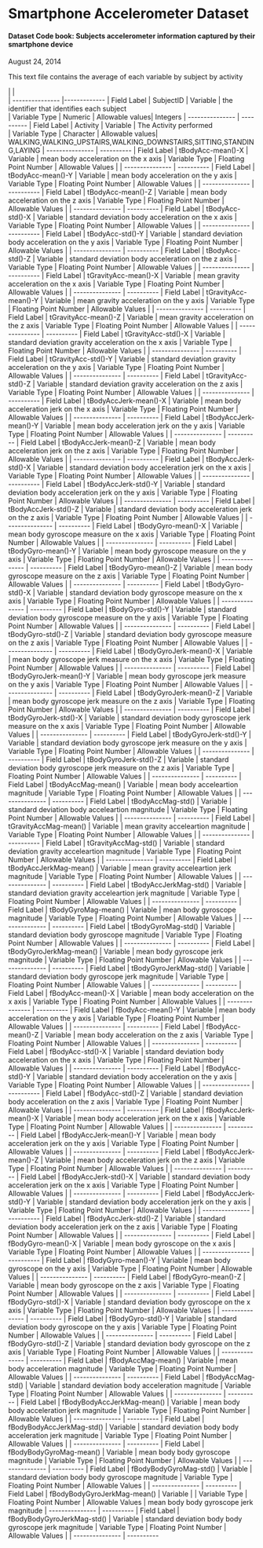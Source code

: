 
Smartphone Accelerometer Dataset
======

#### Dataset Code book: Subjects accelerometer information captured by their smartphone device

August 24, 2014

This text file contains the average of each variable by subject by activity


|                 |            
| --------------- |-------------
| Field Label     | SubjectID
| Variable        | the identifier that identifies each subject      
| Variable Type   | Numeric
| Allowable values| Integers
| --------------- | ----------
| Field Label     | Activity
| Variable        | The Activity performed      
| Variable Type   | Character
| Allowable values| WALKING,WALKING_UPSTAIRS,WALKING_DOWNSTAIRS,SITTING,STANDING,LAYING
| --------------- | ----------
| Field Label | tBodyAcc-mean()-X
| Variable | mean body acceleration on the x axis
| Variable Type | Floating Point Number
| Allowable Values | 
| --------------- | ----------
| Field Label | tBodyAcc-mean()-Y
| Variable | mean body acceleration on the y axis
| Variable Type | Floating Point Number
| Allowable Values | 
| --------------- | ----------
| Field Label | tBodyAcc-mean()-Z
| Variable | mean body acceleration on the z axis
| Variable Type | Floating Point Number
| Allowable Values | 
| --------------- | ----------
| Field Label | tBodyAcc-std()-X
| Variable | standard deviation body acceleration on the x axis
| Variable Type | Floating Point Number
| Allowable Values | 
| --------------- | ----------
| Field Label | tBodyAcc-std()-Y
| Variable | standard deviation body acceleration on the y axis
| Variable Type | Floating Point Number
| Allowable Values | 
| --------------- | ----------
| Field Label | tBodyAcc-std()-Z
| Variable | standard deviation body acceleration on the z axis
| Variable Type | Floating Point Number
| Allowable Values | 
| --------------- | ----------
| Field Label | tGravityAcc-mean()-X
| Variable | mean gravity acceleration on the x axis
| Variable Type | Floating Point Number
| Allowable Values | 
| --------------- | ----------
| Field Label | tGravityAcc-mean()-Y
| Variable | mean gravity acceleration on the y axis
| Variable Type | Floating Point Number
| Allowable Values | 
| --------------- | ----------
| Field Label | tGravityAcc-mean()-Z
| Variable | mean gravity acceleration on the z axis
| Variable Type | Floating Point Number
| Allowable Values | 
| --------------- | ----------
| Field Label | tGravityAcc-std()-X
| Variable | standard deviation gravity acceleration on the x axis
| Variable Type | Floating Point Number
| Allowable Values | 
| --------------- | ----------
| Field Label | tGravityAcc-std()-Y
| Variable | standard deviation gravity acceleration on the y axis
| Variable Type | Floating Point Number
| Allowable Values | 
| --------------- | ----------
| Field Label | tGravityAcc-std()-Z
| Variable | standard deviation gravity acceleration on the z axis
| Variable Type | Floating Point Number
| Allowable Values | 
| --------------- | ----------
| Field Label | tBodyAccJerk-mean()-X
| Variable | mean body acceleration jerk on the x axis
| Variable Type | Floating Point Number
| Allowable Values | 
| --------------- | ----------
| Field Label | tBodyAccJerk-mean()-Y
| Variable | mean body acceleration jerk on the y axis
| Variable Type | Floating Point Number
| Allowable Values | 
| --------------- | ----------
| Field Label | tBodyAccJerk-mean()-Z
| Variable | mean body acceleration jerk on the z axis
| Variable Type | Floating Point Number
| Allowable Values | 
| --------------- | ----------
| Field Label | tBodyAccJerk-std()-X
| Variable | standard deviation body acceleration jerk on the x axis
| Variable Type | Floating Point Number
| Allowable Values | 
| --------------- | ----------
| Field Label | tBodyAccJerk-std()-Y
| Variable | standard deviation body acceleration jerk on the y axis
| Variable Type | Floating Point Number
| Allowable Values | 
| --------------- | ----------
| Field Label | tBodyAccJerk-std()-Z
| Variable | standard deviation body acceleration jerk on the z axis
| Variable Type | Floating Point Number
| Allowable Values | 
| --------------- | ----------
| Field Label | tBodyGyro-mean()-X
| Variable | mean body gyroscope measure on the x axis
| Variable Type | Floating Point Number
| Allowable Values | 
| --------------- | ----------
| Field Label | tBodyGyro-mean()-Y
| Variable | mean body gyroscope measure on the y axis
| Variable Type | Floating Point Number
| Allowable Values | 
| --------------- | ----------
| Field Label | tBodyGyro-mean()-Z
| Variable | mean body gyroscope measure on the z axis
| Variable Type | Floating Point Number
| Allowable Values | 
| --------------- | ----------
| Field Label | tBodyGyro-std()-X
| Variable | standard deviation body gyroscope measure on the x axis
| Variable Type | Floating Point Number
| Allowable Values | 
| --------------- | ----------
| Field Label | tBodyGyro-std()-Y
| Variable | standard deviation body gyroscope measure on the y axis
| Variable Type | Floating Point Number
| Allowable Values | 
| --------------- | ----------
| Field Label | tBodyGyro-std()-Z
| Variable | standard deviation body gyroscope measure on the z axis
| Variable Type | Floating Point Number
| Allowable Values | 
| --------------- | ----------
| Field Label | tBodyGyroJerk-mean()-X
| Variable | mean body gyroscope jerk measure on the x axis
| Variable Type | Floating Point Number
| Allowable Values | 
| --------------- | ----------
| Field Label | tBodyGyroJerk-mean()-Y
| Variable | mean body gyroscope jerk measure on the y axis
| Variable Type | Floating Point Number
| Allowable Values | 
| --------------- | ----------
| Field Label | tBodyGyroJerk-mean()-Z
| Variable | mean body gyroscope jerk measure on the z axis
| Variable Type | Floating Point Number
| Allowable Values | 
| --------------- | ----------
| Field Label | tBodyGyroJerk-std()-X
| Variable | standard deviation body gyroscope jerk measure on the x axis
| Variable Type | Floating Point Number
| Allowable Values | 
| --------------- | ----------
| Field Label | tBodyGyroJerk-std()-Y
| Variable | standard deviation body gyroscope jerk measure on the y axis
| Variable Type | Floating Point Number
| Allowable Values | 
| --------------- | ----------
| Field Label | tBodyGyroJerk-std()-Z
| Variable | standard deviation body gyroscope jerk measure on the z axis
| Variable Type | Floating Point Number
| Allowable Values | 
| --------------- | ----------
| Field Label | tBodyAccMag-mean()
| Variable | mean body acceleartion magnitude
| Variable Type | Floating Point Number
| Allowable Values | 
| --------------- | ----------
| Field Label | tBodyAccMag-std()
| Variable | standard deviation body acceleartion magnitude
| Variable Type | Floating Point Number
| Allowable Values | 
| --------------- | ----------
| Field Label | tGravityAccMag-mean()
| Variable |  mean gravity acceleartion magnitude
| Variable Type | Floating Point Number
| Allowable Values | 
| --------------- | ----------
| Field Label | tGravityAccMag-std()
| Variable |  standard deviation gravity acceleartion magnitude
| Variable Type | Floating Point Number
| Allowable Values | 
| --------------- | ----------
| Field Label | tBodyAccJerkMag-mean()
| Variable | mean gravity acceleartion jerk magnitude
| Variable Type | Floating Point Number
| Allowable Values | 
| --------------- | ----------
| Field Label | tBodyAccJerkMag-std()
| Variable | standard deviation gravity acceleartion jerk magnitude
| Variable Type | Floating Point Number
| Allowable Values | 
| --------------- | ----------
| Field Label | tBodyGyroMag-mean()
| Variable | mean body gyroscope magnitude
| Variable Type | Floating Point Number
| Allowable Values | 
| --------------- | ----------
| Field Label | tBodyGyroMag-std()
| Variable | standard deviation body gyroscope magnitude
| Variable Type | Floating Point Number
| Allowable Values | 
| --------------- | ----------
| Field Label | tBodyGyroJerkMag-mean()
| Variable | mean body gyroscope jerk magnitude
| Variable Type | Floating Point Number
| Allowable Values | 
| --------------- | ----------
| Field Label | tBodyGyroJerkMag-std()
| Variable | standard deviation body gyroscope jerk magnitude
| Variable Type | Floating Point Number
| Allowable Values | 
| --------------- | ----------
| Field Label | fBodyAcc-mean()-X
| Variable |  mean body acceleration on the x axis
| Variable Type | Floating Point Number
| Allowable Values | 
| --------------- | ----------
| Field Label | fBodyAcc-mean()-Y
| Variable |  mean body acceleration on the y axis
| Variable Type | Floating Point Number
| Allowable Values | 
| --------------- | ----------
| Field Label | fBodyAcc-mean()-Z
| Variable |  mean body acceleration on the z axis
| Variable Type | Floating Point Number
| Allowable Values | 
| --------------- | ----------
| Field Label | fBodyAcc-std()-X
| Variable | standard deviation body acceleration on the x axis
| Variable Type | Floating Point Number
| Allowable Values | 
| --------------- | ----------
| Field Label | fBodyAcc-std()-Y
| Variable | standard deviation body acceleration on the y axis
| Variable Type | Floating Point Number
| Allowable Values | 
| --------------- | ----------
| Field Label | fBodyAcc-std()-Z
| Variable | standard deviation body acceleration on the z axis
| Variable Type | Floating Point Number
| Allowable Values | 
| --------------- | ----------
| Field Label | fBodyAccJerk-mean()-X
| Variable | mean body acceleration jerk on the x axis
| Variable Type | Floating Point Number
| Allowable Values | 
| --------------- | ----------
| Field Label | fBodyAccJerk-mean()-Y
| Variable | mean body acceleration jerk on the y axis
| Variable Type | Floating Point Number
| Allowable Values | 
| --------------- | ----------
| Field Label | fBodyAccJerk-mean()-Z
| Variable | mean body acceleration jerk on the z axis
| Variable Type | Floating Point Number
| Allowable Values | 
| --------------- | ----------
| Field Label | fBodyAccJerk-std()-X
| Variable | standard deviation body acceleration jerk on the x axis
| Variable Type | Floating Point Number
| Allowable Values | 
| --------------- | ----------
| Field Label | fBodyAccJerk-std()-Y
| Variable | standard deviation body acceleration jerk on the y axis
| Variable Type | Floating Point Number
| Allowable Values | 
| --------------- | ----------
| Field Label | fBodyAccJerk-std()-Z
| Variable | standard deviation body acceleration jerk on the z axis
| Variable Type | Floating Point Number
| Allowable Values | 
| --------------- | ----------
| Field Label | fBodyGyro-mean()-X
| Variable | mean body gyroscope on the x axis
| Variable Type | Floating Point Number
| Allowable Values | 
| --------------- | ----------
| Field Label | fBodyGyro-mean()-Y
| Variable | mean body gyroscope on the y axis
| Variable Type | Floating Point Number
| Allowable Values | 
| --------------- | ----------
| Field Label | fBodyGyro-mean()-Z
| Variable | mean body gyroscope on the z axis
| Variable Type | Floating Point Number
| Allowable Values | 
| --------------- | ----------
| Field Label | fBodyGyro-std()-X
| Variable | standard deviation body gyroscope on the x axis
| Variable Type | Floating Point Number
| Allowable Values | 
| --------------- | ----------
| Field Label | fBodyGyro-std()-Y
| Variable | standard deviation body gyroscope on the y axis
| Variable Type | Floating Point Number
| Allowable Values | 
| --------------- | ----------
| Field Label | fBodyGyro-std()-Z
| Variable | standard deviation body gyroscope on the z axis
| Variable Type | Floating Point Number
| Allowable Values | 
| --------------- | ----------
| Field Label | fBodyAccMag-mean()
| Variable | mean body acceleration magnitude
| Variable Type | Floating Point Number
| Allowable Values | 
| --------------- | ----------
| Field Label | fBodyAccMag-std()
| Variable | standard deviation body acceleration magnitude
| Variable Type | Floating Point Number
| Allowable Values | 
| --------------- | ----------
| Field Label | fBodyBodyAccJerkMag-mean()
| Variable | mean body body acceleration jerk magnitude
| Variable Type | Floating Point Number
| Allowable Values | 
| --------------- | ----------
| Field Label | fBodyBodyAccJerkMag-std()
| Variable | standard deviation body body acceleration jerk magnitude
| Variable Type | Floating Point Number
| Allowable Values | 
| --------------- | ----------
| Field Label | fBodyBodyGyroMag-mean()
| Variable | mean body body gyroscope magnitude
| Variable Type | Floating Point Number
| Allowable Values | 
| --------------- | ----------
| Field Label | fBodyBodyGyroMag-std()
| Variable | standard deviation body body gyroscope magnitude
| Variable Type | Floating Point Number
| Allowable Values | 
| --------------- | ----------
| Field Label | fBodyBodyGyroJerkMag-mean()
| Variable | 
| Variable Type | Floating Point Number
| Allowable Values | mean body body gyroscope jerk magnitude
| --------------- | ----------
| Field Label | fBodyBodyGyroJerkMag-std()
| Variable | standard deviation body body gyroscope jerk magnitude
| Variable Type | Floating Point Number
| Allowable Values | 
| --------------- | ----------

